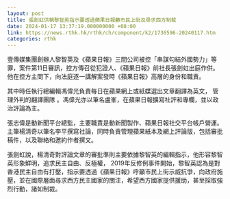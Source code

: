 ```yaml
---
layout: post
title: 張劍虹供稱黎智英指示要透過蘋果日報籲市民上街及尋求西方制裁
date: 2024-01-17 13:37:19.000000000 +08:00
link: https://news.rthk.hk/rthk/ch/component/k2/1736596-20240117.htm
categories: rthk
---
```


壹傳媒集團創辦人黎智英及《蘋果日報》三間公司被控「串謀勾結外國勢力」等罪，案件第11日審訊，控方傳召從犯證人、《蘋果日報》前社長張劍虹出庭作供。他在控方主問下，向法庭逐一講解案發時《蘋果日報》高層的身份和職責。

其中時任執行總編輯馮偉光負責每日在蘋果網上或紙媒選出文章翻譯為英文， 管理外判的翻譯團隊 。馮偉光亦以筆名盧峯，在蘋果日報擴寫社評和專欄，並以政治評論為主。

張志偉是動新聞平台總監，主要職責是動新聞製作、蘋果日報社交平台帳戶營運。主筆楊清奇以筆名李平撰寫社論，同時負責管理蘋果紙本及網上評論版，包括審批稿件，以及聯絡和邀約作者撰文。

張劍虹說，楊清奇對評論文章的審批準則主要依據黎智英的編輯指示，他形容黎智英形象鮮明，追求民主自由、反極權， 2019年反修例事件開始，黎智英認為是對香港民主自由有打壓，指示要透過《蘋果日報》呼籲市民上街示威抗爭，向政府施壓，並在國際層面尋求西方民主國家的關注，希望西方國家提供援助，甚至採取強烈行動，諸如制裁。
